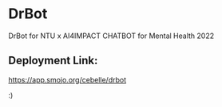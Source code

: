 # DrBot
DrBot for NTU x AI4IMPACT CHATBOT for Mental Health 2022

## Deployment Link:
https://app.smojo.org/cebelle/drbot

:)
